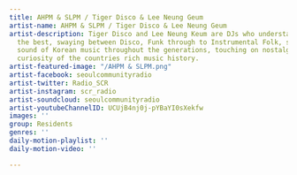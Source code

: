 ```yaml
---
title: AHPM & SLPM / Tiger Disco & Lee Neung Geum
artist-name: AHPM & SLPM / Tiger Disco & Lee Neung Geum
artist-description: Tiger Disco and Lee Neung Keum are DJs who understand Korean emotion
  the best, swaying between Disco, Funk through to Instrumental Folk, showcasing the
  sound of Korean music throughout the generations, touching on nostalgia and general
  curiosity of the countries rich music history.
artist-featured-image: "/AHPM & SLPM.png"
artist-facebook: seoulcommunityradio
artist-twitter: Radio_SCR
artist-instagram: scr_radio
artist-soundcloud: seoulcommunityradio
artist-youtubeChannelID: UCUjB4nj0j-pYBaYI0sXekfw
images: ''
group: Residents
genres: ''
daily-motion-playlist: ''
daily-motion-video: ''

---
```

